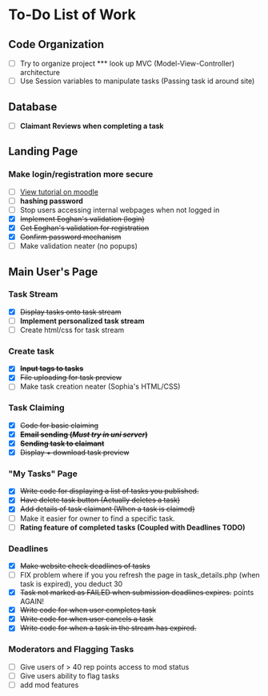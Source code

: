 # To-Do List of Work

## Code Organization
- [ ] Try to organize project
*** look up MVC (Model-View-Controller) architecture
- [ ] Use Session variables to manipulate tasks (Passing task id around site)

## Database
- [ ] **Claimant Reviews when completing a task**

## Landing Page

### Make login/registration more secure <br>
- [ ] [View tutorial on moodle](http://moodle2.csis.ul.ie) 
- [ ] **hashing password**
- [ ] Stop users accessing internal webpages when not logged in
- [X] ~~Implement Eoghan's validation (login)~~
- [X] ~~Get Eoghan's validation for registration~~
- [X] ~~Confirm password mechanism~~
- [ ] Make validation neater (no popups)
## Main User's Page
### Task Stream
- [X] ~~Display tasks onto task stream~~
- [ ] **Implement personalized task stream**
- [ ] Create html/css for task stream
### Create task
- [X] ~~**Input tags to tasks**~~
- [X] ~~File uploading for task preview~~
- [ ] Make task creation neater (Sophia's HTML/CSS)
### Task Claiming
- [X] ~~Code for basic claiming~~
- [X] ~~**Email sending (*Must try in uni server*)**~~
- [X] ~~**Sending task to claimant**~~
- [X] ~~Display + download task preview~~
### "My Tasks" Page
- [X] ~~Write code for displaying a list of tasks you published.~~
- [X] ~~Have delete task button (Actually deletes a task)~~
- [X] ~~Add details of task claimant (When a task is claimed)~~
- [ ] Make it easier for owner to find a specific task.
- [ ] **Rating feature of completed tasks (Coupled with Deadlines TODO)**
### Deadlines
- [X] ~~Make website check deadlines of tasks~~
- [ ] FIX problem where if you you refresh the page in task_details.php (when task is expired), you deduct 30 
- [X] ~~Task not marked as FAILED when submission deadlines expires.~~
points AGAIN!
- [X] ~~Write code for when user completes task~~
- [X] ~~Write code for when user cancels a task~~
- [X] ~~Write code for when a task in the stream has expired.~~
### Moderators and Flagging Tasks
- [ ] Give users of > 40 rep points access to mod status
- [ ] Give users ability to flag tasks
- [ ] add mod features

